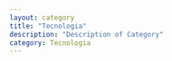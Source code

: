 ```yaml
---
layout: category
title: "Tecnologia"
description: "Description of Category"
category: Tecnologia
---
```


